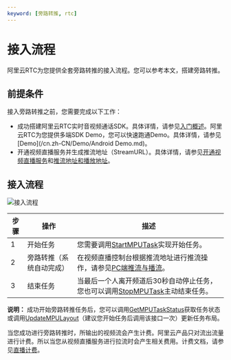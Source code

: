```yaml
---
keyword: [旁路转推, rtc]
---
```


# 接入流程

阿里云RTC为您提供全套旁路转推的接入流程。您可以参考本文，搭建旁路转推。

## 前提条件

接入旁路转推之前，您需要完成以下工作：

-   成功搭建阿里云RTC实时音视频通话SDK。具体详情，请参见[入门概述](/cn.zh-CN/快速入门/入门概述.md)。阿里云RTC为您提供多端SDK Demo，您可以快速跑通Demo。具体详情，请参见[Demo](/cn.zh-CN/Demo/Android Demo.md)。
-   开通视频直播服务并生成推流地址（StreamURL）。具体详情，请参见[开通视频直播服务](/cn.zh-CN/.md)和[推流地址和播放地址](/cn.zh-CN/开发指南/直播基础服务/推流地址和播放地址.md)。

## 接入流程

![接入流程](https://static-aliyun-doc.oss-accelerate.aliyuncs.com/assets/img/zh-CN/5545068951/p72283.png)

|步骤|操作|描述|
|--|--|--|
|1|开始任务|您需要调用[StartMPUTask](/cn.zh-CN/服务端API/旁路转推/StartMPUTask.md)实现开始任务。|
|2|旁路转推（系统自动完成）|在视频直播控制台根据推流地址进行推流操作，请参见[PC端推流与播流]()。|
|3|结束任务|当最后一个人离开频道后30秒自动停止任务，您也可以调用[StopMPUTask](/cn.zh-CN/服务端API/旁路转推/StopMPUTask.md)主动结束任务。|

**说明：** 成功开始旁路转推任务后，您可以调用[GetMPUTaskStatus](/cn.zh-CN/服务端API/旁路转推/GetMPUTaskStatus.md)获取任务状态或调用[UpdateMPULayout](/cn.zh-CN/服务端API/旁路转推/UpdateMPULayout.md)（建议您开始任务后调用该接口一次）更新任务布局。

当您成功进行旁路转推时，所输出的视频流会产生计费。阿里云产品只对流出流量进行计费。所以当您从视频直播服务进行拉流时会产生相关费用。计费文档，请参见[直播计费](https://help.aliyun.com/document_detail/90366.html?spm=a2c4g.11186623.6.551.5ed46c9b3MWGbA)。

